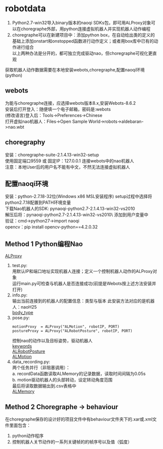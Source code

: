 # robotdata
1. Python2.7-win32导入binary版本的naoqi SDKs包，即可用ALProxy对象可以在choregraphe外部，用python连接虚拟机器人并实现机器人动作编程  
2. choregraphe可以在新建项目中：添加python box，在自动给出类的定义的基础上添加onstart和onstopped函数进行动作定义；或者用box库中已有的动作进行组合  
以上两种办法是分开的，都可独立完成驱动nao，但choregraphe可视化更直观  
  
获取机器人动作数据需要在本地安装webots,choregraphe,配置naoqi环境(python)
## webots
为能与choregraphe连接，应选择webots版本8.x,安装Webots-8.6.2  
安装后打开登入：随便填一个电子邮箱，密码是:webots  
(修改语言)登入后：Tools→Preferences→Chinese  
打开虚拟nao机器人：Files->Open Sample World->robots->aldebaran->nao.wbt  
## choregraphy
安装：choregraphe-suite-2.1.4.13-win32-setup  
使用固定端口9559 或 固定IP：127.0.0.1 连接webots中的nao机器人  
注意：本地User后的用户名不能有中文，不然无法连接虚拟机器人  
## 配置naoqi环境
安装：python-2.7.18-32位(Windows x86 MSL安装程序)
setup过程中选择将python2.7.18配置到PATH环境变量  
下载Nao机器人的SDK: pynaoqi-python2.7-2.1.4.13-win32-vs2010  
解压后将：pynaoqi-python2.7-2.1.4.13-win32-vs2010\ 添加到用户变量中  
验证：cmd->python27->import naoqi  
opencv：pip install opencv-python==4.2.0.32  

## Method 1  Python编程Nao
[ALProxy](http://doc.aldebaran.com/2-1/naoqi/index.html)  
1. test.py:  
   用默认IP和端口地址实现机器人连接；定义一个控制机器人动作的ALProxy对象  
   运行main.py可检查与机器人是否连接成功(前提是Webots按上述方法安装并打开)  
2. info.py:  
   输出当前连接到的机器人的配置信息：类型与版本
   此安装方法对应的是机器人：naoH25  
   [body_type](	http://doc.aldebaran.com/2-1/family/body_type.html)
3. pose.py:  
   ```
   motionProxy  = ALProxy("ALMotion", robotIP, PORT)  
   postureProxy = ALProxy("ALRobotPosture", robotIP, PORT)
   ```
   控制nao的动作以及目标姿势，驱动机器人  
   [keywords](http://doc.aldebaran.com/2-1/family/nao_h25/joints_h25.html)  
   [ALRobotPosture](http://doc.aldebaran.com/2-1/naoqi/motion/alrobotposture.html#alrobotposture)  
   [ALMotion](	http://doc.aldebaran.com/2-1/naoqi/motion/almotion-api.html)
5. data_recording.py:  
   两个任务并行（非阻塞调用）：  
   a. recordData函数读取ALMemory的记录数据，读取时间间隔为0.05s   
   b. motion驱动机器人的头部转动，设定转动角度范围  
   最后将读取数据输出到.csv表格中  
   [ALMemory](http://doc.aldebaran.com/2-1/naoqi/core/almemory.html)  

## Method 2 Choregraphe -> behaviour
在choregraphe保存的设计好的项目文件中有behaviour文件夹下的.xar或.xml文件里面包含：  
1. python动作程序  
2. 控制机器人关节动作的一系列关键帧的的帧序号以及值（弧度）  


